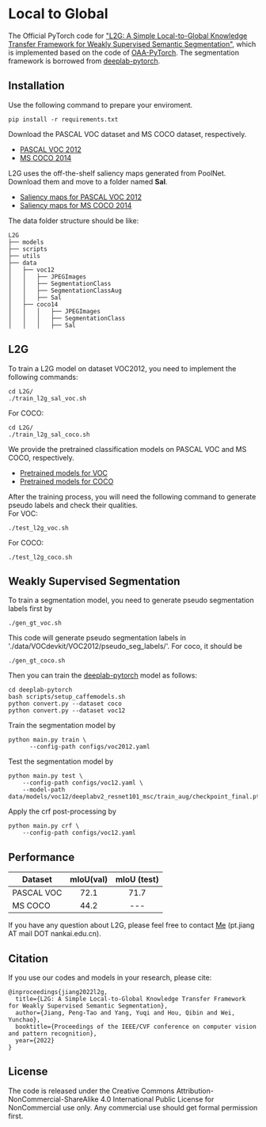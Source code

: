 # Local to Global
The Official PyTorch code for ["L2G: A Simple Local-to-Global Knowledge Transfer Framework for Weakly Supervised Semantic Segmentation"](https://arxiv.org/abs/2204.03206), which is implemented based on the code of [OAA-PyTorch](https://github.com/PengtaoJiang/OAA-PyTorch). 
The segmentation framework is borrowed from [deeplab-pytorch](https://github.com/kazuto1011/deeplab-pytorch).

## Installation
Use the following command to prepare your enviroment.
```
pip install -r requirements.txt
```

Download the PASCAL VOC dataset and MS COCO dataset, respectively. 
- [PASCAL VOC 2012](https://drive.google.com/file/d/1jnHE6Sau0tHI7X6JQKhzHov-vseYbrf9/view?usp=sharing)
- [MS COCO 2014](https://cocodataset.org/#home)  

L2G uses the off-the-shelf saliency maps generated from PoolNet. Download them and move to a folder named **Sal**.
- [Saliency maps for PASCAL VOC 2012](https://drive.google.com/file/d/1ZBLZ3YFw6yDIRWo0Apd4znOozg-Buj4A/view?usp=sharing)
- [Saliency maps for MS COCO 2014](https://cocodataset.org/#home)  

The data folder structure should be like:
```
L2G
├── models
├── scripts
├── utils
├── data
│   ├── voc12
│   │   ├── JPEGImages
│   │   ├── SegmentationClass
│   │   ├── SegmentationClassAug
│   │   ├── Sal
│   ├── coco14
│   │   │   ├── JPEGImages
│   │   │   ├── SegmentationClass
│   │   │   ├── Sal
```

## L2G
To train a L2G model on dataset VOC2012, you need to implement the following commands:
```
cd L2G/
./train_l2g_sal_voc.sh 
```
For COCO:
```
cd L2G/
./train_l2g_sal_coco.sh 
```
We provide the pretrained classification models on PASCAL VOC and MS COCO, respectively.
- [Pretrained models for VOC]()
- [Pretrained models for COCO]()  

After the training process, you will need the following command to generate pseudo labels 
and check their qualities.   
For VOC:
```
./test_l2g_voc.sh
```
For COCO:
```
./test_l2g_coco.sh
```
## Weakly Supervised Segmentation
To train a segmentation model, you need to generate pseudo segmentation labels first by 
```
./gen_gt_voc.sh
```
This code will generate pseudo segmentation labels in './data/VOCdevkit/VOC2012/pseudo_seg_labels/'.
For coco, it should be
```
./gen_gt_coco.sh
```


Then you can train the [deeplab-pytorch](https://github.com/kazuto1011/deeplab-pytorch) model as follows:  
```
cd deeplab-pytorch
bash scripts/setup_caffemodels.sh
python convert.py --dataset coco
python convert.py --dataset voc12
```
Train the segmentation model by
```
python main.py train \
      --config-path configs/voc2012.yaml
```
Test the segmentation model by 
```
python main.py test \
    --config-path configs/voc12.yaml \
    --model-path data/models/voc12/deeplabv2_resnet101_msc/train_aug/checkpoint_final.pth
```
Apply the crf post-processing by 
```
python main.py crf \
    --config-path configs/voc12.yaml
```
## Performance
Dataset | mIoU(val) | mIoU (test)  
--- |:---:|:---:
PASCAL VOC  | 72.1 | 71.7
MS COCO     | 44.2 | ---


If you have any question about L2G, please feel free to contact [Me](https://pengtaojiang.github.io/) (pt.jiang AT mail DOT nankai.edu.cn). 

## Citation
If you use our codes and models in your research, please cite:
```
@inproceedings{jiang2022l2g,
  title={L2G: A Simple Local-to-Global Knowledge Transfer Framework for Weakly Supervised Semantic Segmentation},
  author={Jiang, Peng-Tao and Yang, Yuqi and Hou, Qibin and Wei, Yunchao},
  booktitle={Proceedings of the IEEE/CVF conference on computer vision and pattern recognition},
  year={2022}
}
```

## License
The code is released under the Creative Commons Attribution-NonCommercial-ShareAlike 4.0 International Public License for NonCommercial use only. Any commercial use should get formal permission first.
  
